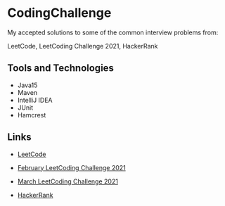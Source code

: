 # CodingChallenge

My accepted solutions to some of  the common interview problems from:

LeetCode, LeetCoding Challenge 2021, HackerRank


## Tools and Technologies

- Java15
- Maven
- IntelliJ IDEA
- JUnit
- Hamcrest

## Links


- [LeetCode](src/main/java/leetCode)

- [February LeetCoding Challenge 2021](https://github.com/Almielka/CodingChallenge/tree/master/src/main/java/leetCodingChallenge/year2021/february)

- [March LeetCoding Challenge 2021](https://github.com/Almielka/CodingChallenge/tree/MarchWeek4/src/main/java/leetCodingChallenge/year2021/march)

- [HackerRank](https://github.com/Almielka/CodingChallenge/tree/c6757f6b38ebf6b3c9329703a641e3e753706672/src/main/java/hackerRank)
